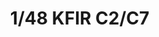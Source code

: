 ---
layout: product
title: "1/48 KFIR C2/C7   "
price: "5800" 
desc: "Maketa"
img_path: "/assets/img/KIN48046.jpg"
brand: "N/A"
available: true
special_offer: true
new: false
soon: false
cat: "010000"
subcat: "010700"
subsubcat: "0N/A"
sifra: "KIN48046"
popular: false
---